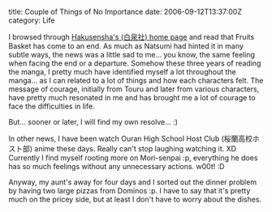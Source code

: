 title: Couple of Things of No Importance
date: 2006-09-12T13:37:00Z
category: Life

I browsed through [Hakusensha's (白泉社) home page](http://www.hakusensha.co.jp/) and read that Fruits Basket has come to an end. As much as Natsumi had hinted it in many subtle ways, the news was a little sad to me… you know, the same feeling when facing the end or a departure. Somehow these three years of reading the manga, I pretty much have identified myself a lot throughout the manga… as I can related to a lot of things and how each characters felt. The message of courage, initially from Touru and later from various characters, have pretty much resonated in me and has brought me a lot of courage to face the difficulties in life.

But… sooner or later, I will find my own resolve… :)

In other news, I have been watch Ouran High School Host Club (桜蘭高校ホスト部) anime these days. Really can't stop laughing watching it. XD Currently I find myself rooting more on Mori-senpai :p, everything he does has so much feelings without any unnecessary actions. w00t! :D

Anyway, my aunt's away for four days and I sorted out the dinner problem by having two large pizzas from Dominos :p. I have to say that it's pretty much on the pricey side, but at least I don't have to worry about the dishes.
